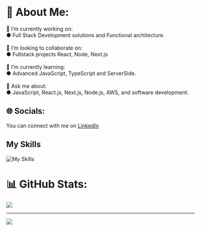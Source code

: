 # 💫 About Me:
🔭 I’m currently working on: <br> ● Full Stack Development solutions and Functional architecture.<br><br>👯 I’m looking to collaborate on:<br> ● Fullstack projects React, Node, Next.js<br><br>🌱 I’m currently learning:<br> ● Advanced JavaScript, TypeScript and ServerSide.<br><br>💬 Ask me about:<br> ● JavaScript, React.js, Next.js, Node.js, AWS, and software development.


## 🌐 Socials:
You can connect with me on <a href="https://www.linkedin.com/in/haider-aly001">LinkedIn</a>
<!--[![LinkedIn](https://img.shields.io/badge/LinkedIn-%230077B5.svg?logo=linkedin&logoColor=white)](https://www.linkedin.com/in/haider-aly001/) -->

<!--# 💻 Tech Stack:
![JavaScript](https://img.shields.io/badge/javascript-%23323330.svg?style=for-the-badge&logo=javascript&logoColor=%23F7DF1E) ![TypeScript](https://img.shields.io/badge/typescript-%23007ACC.svg?style=for-the-badge&logo=typescript&logoColor=white) ![Python](https://img.shields.io/badge/python-3670A0?style=for-the-badge&logo=python&logoColor=ffdd54) ![Firebase](https://img.shields.io/badge/firebase-%23039BE5.svg?style=for-the-badge&logo=firebase) ![AWS](https://img.shields.io/badge/AWS-%23FF9900.svg?style=for-the-badge&logo=amazon-aws&logoColor=white) ![.Net](https://img.shields.io/badge/.NET-5C2D91?style=for-the-badge&logo=.net&logoColor=white) ![Express.js](https://img.shields.io/badge/express.js-%23404d59.svg?style=for-the-badge&logo=express&logoColor=%2361DAFB) ![NestJS](https://img.shields.io/badge/nestjs-%23E0234E.svg?style=for-the-badge&logo=nestjs&logoColor=white) ![Next JS](https://img.shields.io/badge/Next-black?style=for-the-badge&logo=next.js&logoColor=white) ![NodeJS](https://img.shields.io/badge/node.js-6DA55F?style=for-the-badge&logo=node.js&logoColor=white) ![React](https://img.shields.io/badge/react-%2320232a.svg?style=for-the-badge&logo=react&logoColor=%2361DAFB) ![React Router](https://img.shields.io/badge/React_Router-CA4245?style=for-the-badge&logo=react-router&logoColor=white) ![TailwindCSS](https://img.shields.io/badge/tailwindcss-%2338B2AC.svg?style=for-the-badge&logo=tailwind-css&logoColor=white) ![MongoDB](https://img.shields.io/badge/MongoDB-%234ea94b.svg?style=for-the-badge&logo=mongodb&logoColor=white) ![Firebase](https://img.shields.io/badge/firebase-a08021?style=for-the-badge&logo=firebase&logoColor=ffcd34) ![MySQL](https://img.shields.io/badge/mysql-4479A1.svg?style=for-the-badge&logo=mysql&logoColor=white) ![C#](https://img.shields.io/badge/c%23-%23239120.svg?style=for-the-badge&logo=csharp&logoColor=white) ![Bootstrap](https://img.shields.io/badge/bootstrap-%238511FA.svg?style=for-the-badge&logo=bootstrap&logoColor=white) ![Figma](https://img.shields.io/badge/figma-%23F24E1E.svg?style=for-the-badge&logo=figma&logoColor=white) ![Docker](https://img.shields.io/badge/docker-%230db7ed.svg?style=for-the-badge&logo=docker&logoColor=white)
-->


## My Skills

<p align="start">
  <img src="https://camo.githubusercontent.com/251c424cc263c7f6821c8e14dc8995e827be929403cfbc03b6a3b295d8f87485/68747470733a2f2f736b696c6c69636f6e732e6465762f69636f6e733f693d6373732c6a732c74732c72656163742c6e6f64656a732c657870726573732c6e6573746a732c6e6578746a732c66697265626173652c6d6174657269616c75692c6d6f6e676f64622c76657263656c2c6d7973716c2c706f73746d616e2c7673636f6465267065726c696e653d3136" alt="My Skills"/>
</p>

<!-- You can connect with me on [LinkedIn](https://www.linkedin.com/in/haider-aly001). -->



# 📊 GitHub Stats:
<!-- ![](https://github-readme-stats.vercel.app/api?username=Haideraly001&theme=rose_pine&hide_border=false&include_all_commits=false&count_private=false)<br/> -->
![](https://github-readme-streak-stats.herokuapp.com/?user=Haideraly001&theme=rose_pine&hide_border=false)<br/>
<!-- ![](https://github-readme-stats.vercel.app/api/top-langs/?username=Haideraly001&theme=rose_pine&hide_border=false&include_all_commits=false&count_private=false&layout=compact) -->

<!-- ### 🔝 Top Contributed Repo -->
<!-- ![](https://github-contributor-stats.vercel.app/api?username=Haideraly001&limit=5&theme=gotham&combine_all_yearly_contributions=true)  -->

---
[![](https://visitcount.itsvg.in/api?id=Haideraly001&icon=0&color=0)](https://visitcount.itsvg.in)

<!-- Proudly created with GPRM ( https://gprm.itsvg.in ) -->
